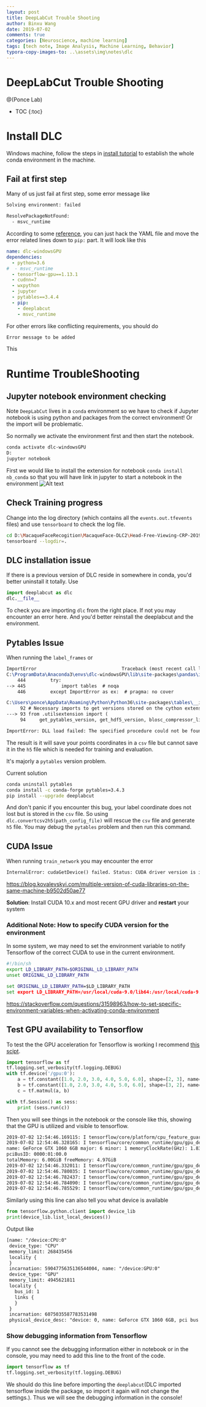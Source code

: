 ```yaml
---
layout: post
title: DeepLabCut Trouble Shooting
author: Binxu Wang
date: 2019-07-02
comments: true
categories: [Neuroscience, machine learning]
tags: [tech note, Image Analysis, Machine Learning, Behavior]
typora-copy-images-to: ..\assets\img\notes\dlc
---
```


DeepLabCut Trouble Shooting
======
@(Ponce Lab)
* TOC
{:toc}

# Install DLC
Windows machine, follow the steps in 	[install tutorial](https://github.com/AlexEMG/DeepLabCut/blob/master/conda-environments/README.md) to establish the whole conda environment in the machine. 
## Fail at first step
Many of us just fail at first step, some error message like 
```tex
Solving environment: failed

ResolvePackageNotFound:
  - msvc_runtime
```
According to some [reference](https://blog.csdn.net/langjijianghu_123/article/details/80923293#comments), you can just hack the YAML file and move the error related lines down to `pip:` part. It will look like this 
```yaml
name: dlc-windowsGPU
dependencies:
  - python=3.6
#  - msvc_runtime
  - tensorflow-gpu==1.13.1
  - cudnn=7
  - wxpython
  - jupyter
  - pytables==3.4.4
  - pip:
    - deeplabcut
    - msvc_runtime
```
For other errors like conflicting requirements, you should do 
```tex
Error message to be added
```
This 

# Runtime TroubleShooting

## Jupyter notebook environment checking
Note `DeepLabCut` lives in a `conda` environment so we have to check if Jupyter notebook is using python and packages from the correct environment! Or the import will be problematic. 

So normally we activate the environment first and then start the notebook. 
```bash
conda activate dlc-windowsGPU
D:
jupyter notebook
```
First we would like to install the extension for notebook `conda install nb_conda` so that you will have link in jupyter to start a notebook in the environment
![Alt text](..\assets\img\notes\dlc\1562091943732.png)

## Check Training progress
Change into the log directory (which contains all the `events.out.tfevents` files) and use `tensorboard` to check the log file. 
```bash
cd D:\MacaqueFaceRecogition\MacaqueFace-DLC2\Head-Free-Viewing-CRP-2019-07-01\dlc-models\iteration-0\Head-Free-ViewingJul1-trainset95shuffle1\train\log
tensorboard --logdir=. 
```

## DLC installation issue
If there is a previous version of DLC reside in somewhere in conda, you'd better uninstall it totally. 
Use 
```python
import deeplabcut as dlc
dlc.__file__
```
To check you are importing `dlc`  from the right place. If not you may encounter an error here. And you'd better reinstall the deeplabcut and the environment. 

## Pytables Issue
When running the `label_frames` or 
```tex
ImportError                               Traceback (most recent call last)
C:\ProgramData\Anaconda3\envs\dlc-windowsGPU\lib\site-packages\pandas\io\pytables.py in __init__(self, path, mode, complevel, complib, fletcher32, **kwargs)
    444         try:
--> 445             import tables  # noqa
    446         except ImportError as ex:  # pragma: no cover

C:\Users\ponce\AppData\Roaming\Python\Python36\site-packages\tables\__init__.py in <module>()
     92 # Necessary imports to get versions stored on the cython extension
---> 93 from .utilsextension import (
     94     get_pytables_version, get_hdf5_version, blosc_compressor_list,

ImportError: DLL load failed: The specified procedure could not be found.
```
The result is it will save your points coordinates in a `csv` file but cannot save it in the `h5` file which is needed for training and evaluation. 

It's majorly a `pytables` version problem. 

Current solution 
```bash
conda uninstall pytables 
conda install -c conda-forge pytables=3.4.3
pip install --upgrade deeplabcut
```
And don't panic if you encounter this bug, your label coordinate does not lost but is stored in the `csv` file. So using `dlc.convertcsv2h5(path_config_file)` will rescue the `csv` file and generate `h5` file. You may debug the `pytables` problem and then run this command. 

## CUDA Issue 
When running `train_network` you may encounter the error
```tex
InternalError: cudaGetDevice() failed. Status: CUDA driver version is insufficient for CUDA runtime version
```
https://blog.kovalevskyi.com/multiple-version-of-cuda-libraries-on-the-same-machine-b9502d50ae77

**Solution**: Install CUDA 10.x and most recent GPU driver and **restart** your system
### Additional Note: How to specify CUDA version for the environment
In some system, we may need to set the environment variable to notify Tensorflow of the correct CUDA to use in the current environment. 
```bash
#!/bin/sh
export LD_LIBRARY_PATH=$ORIGINAL_LD_LIBRARY_PATH
unset ORIGINAL_LD_LIBRARY_PATH
```
```bat
set ORIGINAL_LD_LIBRARY_PATH=$LD_LIBRARY_PATH
set export LD_LIBRARY_PATH=/usr/local/cuda-9.0/lib64:/usr/local/cuda-9.0/extras/CUPTI/lib64:/lib/nccl/cuda-9:$LD_LIBRARY_PATH
```
https://stackoverflow.com/questions/31598963/how-to-set-specific-environment-variables-when-activating-conda-environment


## Test GPU availability to Tensorflow
To test the the GPU acceleration for Tensorflow is working I recommend [this scipt](https://stackoverflow.com/questions/38009682/how-to-tell-if-tensorflow-is-using-gpu-acceleration-from-inside-python-shell). 
```python
import tensorflow as tf
tf.logging.set_verbosity(tf.logging.DEBUG)
with tf.device('/gpu:0'):
    a = tf.constant([1.0, 2.0, 3.0, 4.0, 5.0, 6.0], shape=[2, 3], name='a')
    b = tf.constant([1.0, 2.0, 3.0, 4.0, 5.0, 6.0], shape=[3, 2], name='b')
    c = tf.matmul(a, b)

with tf.Session() as sess:
    print (sess.run(c))
```
Then you will see things in the notebook or the console like this, showing that the GPU is utilized and visible to tensorflow. 
```tex
2019-07-02 12:54:46.169115: I tensorflow/core/platform/cpu_feature_guard.cc:141] Your CPU supports instructions that this TensorFlow binary was not compiled to use: AVX AVX2
2019-07-02 12:54:46.328165: I tensorflow/core/common_runtime/gpu/gpu_device.cc:1433] Found device 0 with properties:
name: GeForce GTX 1060 6GB major: 6 minor: 1 memoryClockRate(GHz): 1.835
pciBusID: 0000:01:00.0
totalMemory: 6.00GiB freeMemory: 4.97GiB
2019-07-02 12:54:46.332011: I tensorflow/core/common_runtime/gpu/gpu_device.cc:1512] Adding visible gpu devices: 0
2019-07-02 12:54:46.780035: I tensorflow/core/common_runtime/gpu/gpu_device.cc:984] Device interconnect StreamExecutor with strength 1 edge matrix:
2019-07-02 12:54:46.782437: I tensorflow/core/common_runtime/gpu/gpu_device.cc:990]      0
2019-07-02 12:54:46.784090: I tensorflow/core/common_runtime/gpu/gpu_device.cc:1003] 0:   N
2019-07-02 12:54:46.785529: I tensorflow/core/common_runtime/gpu/gpu_device.cc:1115] Created TensorFlow device (/job:localhost/replica:0/task:0/device:GPU:0 with 4716 MB memory) -> physical GPU (device: 0, name: GeForce GTX 1060 6GB, pci bus id: 0000:01:00.0, compute capability: 6.1)
```
Similarly using this line can also tell you what device is available 
```python
from tensorflow.python.client import device_lib
print(device_lib.list_local_devices())
```
Output like 
```tex
[name: "/device:CPU:0"
 device_type: "CPU"
 memory_limit: 268435456
 locality {
 }
 incarnation: 5904775635136544004, name: "/device:GPU:0"
 device_type: "GPU"
 memory_limit: 4945621811
 locality {
   bus_id: 1
   links {
   }
 }
 incarnation: 6075035587783531498
 physical_device_desc: "device: 0, name: GeForce GTX 1060 6GB, pci bus id: 0000:01:00.0, compute capability: 6.1"]
```

### Show debugging information from Tensorflow

If you cannot see the debugging information either in notebook or in the console, you may need to add this line to the front of the code. 
```python
import tensorflow as tf
tf.logging.set_verbosity(tf.logging.DEBUG)
```
We should do this line before importing the `deeplabcut`(DLC imported tensorflow inside the package, so import it again will not change the settings.). Thus we will see the debugging information in the console! 

